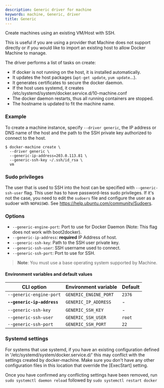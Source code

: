 ```yaml
---
description: Generic driver for machine
keywords: machine, Generic, driver
title: Generic
---
```


Create machines using an existing VM/Host with SSH.

This is useful if you are using a provider that Machine does not support
directly or if you would like to import an existing host to allow Docker
Machine to manage.

The driver performs a list of tasks on create:

-   If docker is not running on the host, it is installed automatically.
-   It updates the host packages (`apt-get update`, `yum update`...).
-   It generates certificates to secure the docker daemon.
-   If the host uses systemd, it creates /etc/systemd/system/docker.service.d/10-machine.conf
-   The docker daemon restarts, thus all running containers are stopped.
-   The hostname is updated to fit the machine name.


### Example

To create a machine instance, specify `--driver generic`, the IP address or DNS
name of the host and the path to the SSH private key authorized to connect
to the host.

    $ docker-machine create \
      --driver generic \
      --generic-ip-address=203.0.113.81 \
      --generic-ssh-key ~/.ssh/id_rsa \
      vm

### Sudo privileges

The user that is used to SSH into the host can be specified with
`--generic-ssh-user` flag. This user has to have password-less sudo
privileges.
If it's not the case, you need to edit the `sudoers` file and configure the user
as a sudoer with `NOPASSWD`. See https://help.ubuntu.com/community/Sudoers.

### Options

-   `--generic-engine-port`: Port to use for Docker Daemon (Note: This flag does not work with boot2docker).
-   `--generic-ip-address`: **required** IP Address of host.
-   `--generic-ssh-key`: Path to the SSH user private key.
-   `--generic-ssh-user`: SSH username used to connect.
-   `--generic-ssh-port`: Port to use for SSH.

> **Note**: You must use a base operating system supported by Machine.

#### Environment variables and default values

| CLI option                 | Environment variable | Default                   |
| -------------------------- | -------------------- | ------------------------- |
| `--generic-engine-port`    | `GENERIC_ENGINE_PORT`| `2376`                    |
| **`--generic-ip-address`** | `GENERIC_IP_ADDRESS` | -                         |
| `--generic-ssh-key`        | `GENERIC_SSH_KEY`    | -                         |
| `--generic-ssh-user`       | `GENERIC_SSH_USER`   | `root`                    |
| `--generic-ssh-port`       | `GENERIC_SSH_PORT`   | `22`                      |

### Systemd settings

For systems that use systemd, if you have an existing configuration defined in
'/etc/systemd/system/docker.service.d/' this  may conflict with the settings created by
docker-machine.  Make sure you don't have any other configuration files in this location
that override the [ExecStart] setting.

Once you have confirmed any conflicting settings have been removed, run
`sudo systemctl daemon reload` followed by `sudo systemctl restart docker`


